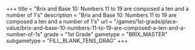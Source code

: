 +++
title = "Brix and Base 10: Numbers 11 to 19 are composed a ten and a number of 1's"
description = "Brix and Base 10: Numbers 11 to 19 are composed a ten and a number of 1's"
url = "/games/1st-grade/place-value/brix-and-base-10-numbers-11-to-19-are-composed-a-ten-and-a-number-of-1s"
grade = "1st Grade"
gametype = "BRIX_MASTER"
subgametype = "FILL_BLANK_TENS_DRAG"
+++